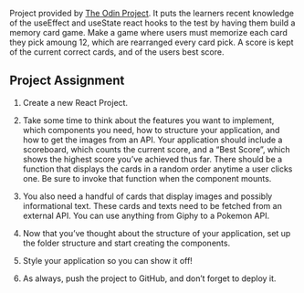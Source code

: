 Project provided by [The Odin Project](https://www.theodinproject.com/lessons/node-path-react-new-memory-card). It puts the learners recent knowledge of the useEffect and useState react hooks to the test by having them build a memory card game. Make a game where users must memorize each card they pick amoung 12, which are rearranged every card pick. A score is kept of the current correct cards, and of the users best score.

## Project Assignment
1. Create a new React Project.

2. Take some time to think about the features you want to implement, which components you need, how to structure your application, and how to get the images from an API. Your application should include a scoreboard, which counts the current score, and a “Best Score”, which shows the highest score you’ve achieved thus far. There should be a function that displays the cards in a random order anytime a user clicks one. Be sure to invoke that function when the component mounts.

3. You also need a handful of cards that display images and possibly informational text. These cards and texts need to be fetched from an external API. You can use anything from Giphy to a Pokemon API.

4. Now that you’ve thought about the structure of your application, set up the folder structure and start creating the components.

5. Style your application so you can show it off!

6. As always, push the project to GitHub, and don’t forget to deploy it.
